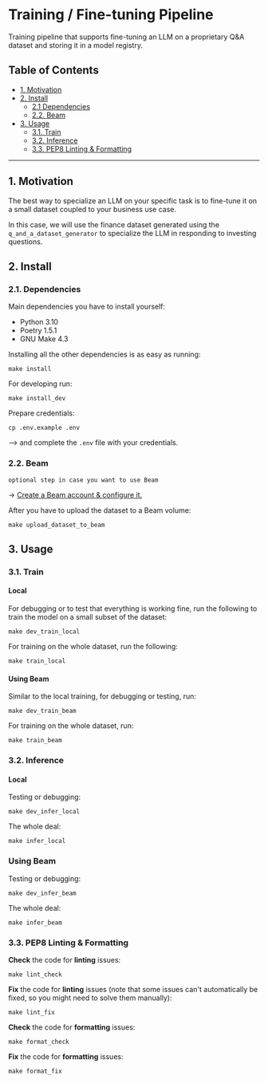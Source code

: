 # Training / Fine-tuning Pipeline 

Training pipeline that supports fine-tuning an LLM on a proprietary Q&A dataset and storing it in a model registry. 

## Table of Contents

- [1. Motivation](#1-motivation)
- [2. Install](#2-install)
    - [2.1 Dependencies](#21-dependencies)
    - [2.2. Beam](#22-beam)
- [3. Usage](#3-usage)
    - [3.1. Train](#31-train)
    - [3.2. Inference](#32-inference)
    - [3.3. PEP8 Linting & Formatting](#33-pep8-linting--formatting)

-------

## 1. Motivation

The best way to specialize an LLM on your specific task is to fine-tune it on a small dataset coupled to your business use case.

In this case, we will use the finance dataset generated using the `q_and_a_dataset_generator` to specialize the LLM in responding to investing questions.


## 2. Install

### 2.1. Dependencies

Main dependencies you have to install yourself:
* Python 3.10
* Poetry 1.5.1
* GNU Make 4.3

Installing all the other dependencies is as easy as running:
```shell
make install
```

For developing run:
```shell
make install_dev
```

Prepare credentials:
```shell
cp .env.example .env
```
--> and complete the `.env` file with your credentials.


### 2.2. Beam
`optional step in case you want to use Beam` 

-> [Create a Beam account & configure it.](https://www.beam.cloud?utm_source=thepauls&utm_medium=partner&utm_content=github)

After you have to upload the dataset to a Beam volume:
```shell
make upload_dataset_to_beam
```

## 3. Usage

### 3.1. Train 

#### Local

For debugging or to test that everything is working fine, run the following to train the model on a small subset of the dataset:
```shell
make dev_train_local
```

For training on the whole dataset, run the following:
```shell
make train_local
```

#### Using Beam

Similar to the local training, for debugging or testing, run:
```shell
make dev_train_beam
```

For training on the whole dataset, run:
```shell
make train_beam
```

### 3.2. Inference

#### Local

Testing or debugging:
```shell
make dev_infer_local
```

The whole deal:
```shell
make infer_local
```

### Using Beam

Testing or debugging:
```shell
make dev_infer_beam
```

The whole deal:
```shell
make infer_beam
```

### 3.3. PEP8 Linting & Formatting

**Check** the code for **linting** issues:
```shell
make lint_check
```

**Fix** the code for **linting** issues (note that some issues can't automatically be fixed, so you might need to solve them manually):
```shell
make lint_fix
```

**Check** the code for **formatting** issues:
```shell
make format_check
```

**Fix** the code for **formatting** issues:
```shell
make format_fix
```
